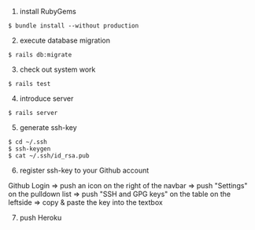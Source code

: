 
1. install RubyGems
```
$ bundle install --without production
```
2. execute database migration
```
$ rails db:migrate
```
3. check out system work
```
$ rails test
```
4. introduce server
```
$ rails server
```
5. generate ssh-key
```
$ cd ~/.ssh
$ ssh-keygen
$ cat ~/.ssh/id_rsa.pub

```
6. register ssh-key to your Github account

Github Login
=> push an icon on the right of the navbar
=> push "Settings" on the pulldown list
=> push "SSH and GPG keys" on the table on the leftside
=> copy & paste the key into the textbox

7. push Heroku